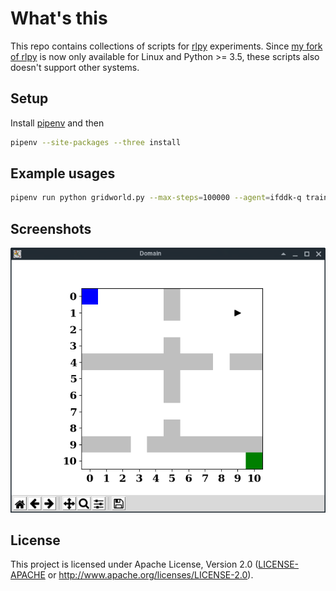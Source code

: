 # What's this
This repo contains collections of scripts for [rlpy](https://github.com/rlpy/rlpy)
experiments. Since [my fork of rlpy](https://github.com/kngwyu/rlpy) is now only
available for Linux and Python >= 3.5, these scripts also doesn't support other systems.

## Setup
Install [pipenv](https://pipenv.readthedocs.io/en/latest/) and then
```bash
pipenv --site-packages --three install
```

## Example usages

```bash
pipenv run python gridworld.py --max-steps=100000 --agent=ifddk-q train --visualize-performance=1
```

## Screenshots
![Gridworld](./pictures/gridworld11x11-rooms.png)

## License
This project is licensed under Apache License, Version 2.0
([LICENSE-APACHE](LICENSE) or http://www.apache.org/licenses/LICENSE-2.0).
